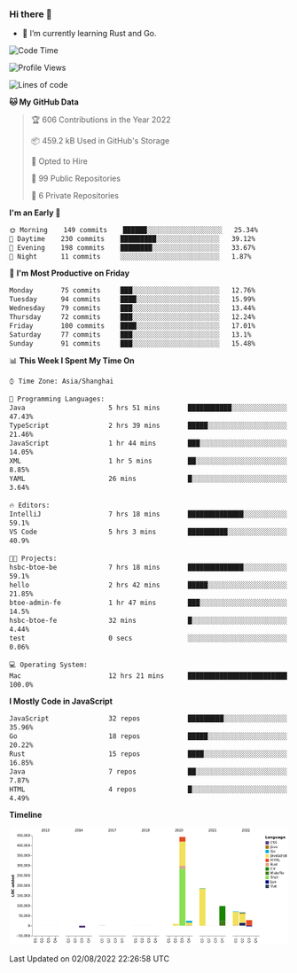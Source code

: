 ### Hi there 👋

- 🌱 I’m currently learning Rust and Go.

<!--START_SECTION:waka-->
![Code Time](http://img.shields.io/badge/Code%20Time-637%20hrs%2025%20mins-blue)

![Profile Views](http://img.shields.io/badge/Profile%20Views-0-blue)

![Lines of code](https://img.shields.io/badge/From%20Hello%20World%20I%27ve%20Written-923%20Thousand%20lines%20of%20code-blue)

**🐱 My GitHub Data** 

> 🏆 606 Contributions in the Year 2022
 > 
> 📦 459.2 kB Used in GitHub's Storage 
 > 
> 💼 Opted to Hire
 > 
> 📜 99 Public Repositories 
 > 
> 🔑 6 Private Repositories  
 > 
**I'm an Early 🐤** 

```text
🌞 Morning    149 commits    ██████░░░░░░░░░░░░░░░░░░░   25.34% 
🌆 Daytime    230 commits    █████████░░░░░░░░░░░░░░░░   39.12% 
🌃 Evening    198 commits    ████████░░░░░░░░░░░░░░░░░   33.67% 
🌙 Night      11 commits     ░░░░░░░░░░░░░░░░░░░░░░░░░   1.87%

```
📅 **I'm Most Productive on Friday** 

```text
Monday       75 commits     ███░░░░░░░░░░░░░░░░░░░░░░   12.76% 
Tuesday      94 commits     ████░░░░░░░░░░░░░░░░░░░░░   15.99% 
Wednesday    79 commits     ███░░░░░░░░░░░░░░░░░░░░░░   13.44% 
Thursday     72 commits     ███░░░░░░░░░░░░░░░░░░░░░░   12.24% 
Friday       100 commits    ████░░░░░░░░░░░░░░░░░░░░░   17.01% 
Saturday     77 commits     ███░░░░░░░░░░░░░░░░░░░░░░   13.1% 
Sunday       91 commits     ███░░░░░░░░░░░░░░░░░░░░░░   15.48%

```


📊 **This Week I Spent My Time On** 

```text
⌚︎ Time Zone: Asia/Shanghai

💬 Programming Languages: 
Java                     5 hrs 51 mins       ███████████░░░░░░░░░░░░░░   47.43% 
TypeScript               2 hrs 39 mins       █████░░░░░░░░░░░░░░░░░░░░   21.46% 
JavaScript               1 hr 44 mins        ███░░░░░░░░░░░░░░░░░░░░░░   14.05% 
XML                      1 hr 5 mins         ██░░░░░░░░░░░░░░░░░░░░░░░   8.85% 
YAML                     26 mins             █░░░░░░░░░░░░░░░░░░░░░░░░   3.64%

🔥 Editors: 
IntelliJ                 7 hrs 18 mins       ██████████████░░░░░░░░░░░   59.1% 
VS Code                  5 hrs 3 mins        ██████████░░░░░░░░░░░░░░░   40.9%

🐱‍💻 Projects: 
hsbc-btoe-be             7 hrs 18 mins       ██████████████░░░░░░░░░░░   59.1% 
hello                    2 hrs 42 mins       █████░░░░░░░░░░░░░░░░░░░░   21.85% 
btoe-admin-fe            1 hr 47 mins        ███░░░░░░░░░░░░░░░░░░░░░░   14.5% 
hsbc-btoe-fe             32 mins             █░░░░░░░░░░░░░░░░░░░░░░░░   4.44% 
test                     0 secs              ░░░░░░░░░░░░░░░░░░░░░░░░░   0.06%

💻 Operating System: 
Mac                      12 hrs 21 mins      █████████████████████████   100.0%

```

**I Mostly Code in JavaScript** 

```text
JavaScript               32 repos            █████████░░░░░░░░░░░░░░░░   35.96% 
Go                       18 repos            █████░░░░░░░░░░░░░░░░░░░░   20.22% 
Rust                     15 repos            ████░░░░░░░░░░░░░░░░░░░░░   16.85% 
Java                     7 repos             ██░░░░░░░░░░░░░░░░░░░░░░░   7.87% 
HTML                     4 repos             █░░░░░░░░░░░░░░░░░░░░░░░░   4.49%

```


**Timeline**

![Chart not found](https://raw.githubusercontent.com/elton/elton/main/charts/bar_graph.png) 


 Last Updated on 02/08/2022 22:26:58 UTC
<!--END_SECTION:waka-->

<!--
**elton/elton** is a ✨ _special_ ✨ repository because its `README.md` (this file) appears on your GitHub profile.

Here are some ideas to get you started:

- 🔭 I’m currently working on ...
- 🌱 I’m currently learning ...
- 👯 I’m looking to collaborate on ...
- 🤔 I’m looking for help with ...
- 💬 Ask me about ...
- 📫 How to reach me: ...
- 😄 Pronouns: ...
- ⚡ Fun fact: ...
-->

